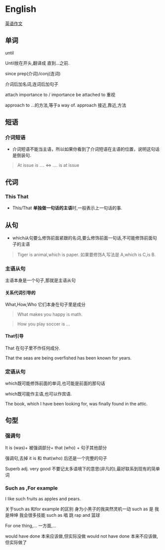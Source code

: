 # English

[英语作文](https://www.bilibili.com/h5/note-app/view?cvid=20653598&pagefrom=comment&richtext=true)

## 单词

until

Until放在开头,翻译成 直到...之前.

since prep(介词)/conj(连词) 

介词后加名词,连词后加句子

attach importance to / importance be attached to 重视

approach to ...的方法,等于a way of.     approach 接近,靠近,方法

## 短语

### 介词短语

- 介词短语不能当主语，所以如果你看到了介词短语在主语的位置，说明这句话是倒装句.
> At issue is .... $\iff$    .... is at issue

## 代词

### This That

- This/That **单独做一句话的主语**时,一般表示上一句话的事.

## 从句

- which从句要么修饰前面紧跟的名词,要么修饰前面一句话,不可能修饰前面句子的主语
> Tiger is animal,which is paper.   如果要修饰A,写法是 A,which is C,is B.

### 主语从句

主语本身是一个句子,那就是主语从句

#### 关系代词引导的

What,How,Who  它们本身在句子里是成分

> What makes you happy is math.

> How you play soccer is ...

#### That引导

That 在句子里不作任何成分.

That the seas are being overfished has been known for years.

### 定语从句

which既可能修饰前面的单词,也可能是前面的那句话

which既可能作主语,也可以作宾语.

The book, which I have been looking for, was finally found in the attic.

## 句型

### 强调句

It is (was)+ 被强调部分+ that (who) + 句子其他部分

强调句,去掉 it is 和 that(who) 后还是一个完整的句子 

Superb adj. very good 不要记太多语境下的意思(非凡的),最好联系到现有的简单词


### Such as ,For example

I like such fruits as apples and pears.

关于such as 和for example 的区别 身为小黑子的我突然灵机一动
such as 是 我是坤坤 我会很多技能 such as 唱 跳 rap and 篮球

For one thing,...  一方面,...

would have done 本来应该做,但实际没做
would not have done 本来不应该做,但实际做了
